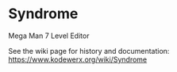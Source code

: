 # Syndrome

Mega Man 7 Level Editor

See the wiki page for history and documentation: https://www.kodewerx.org/wiki/Syndrome
